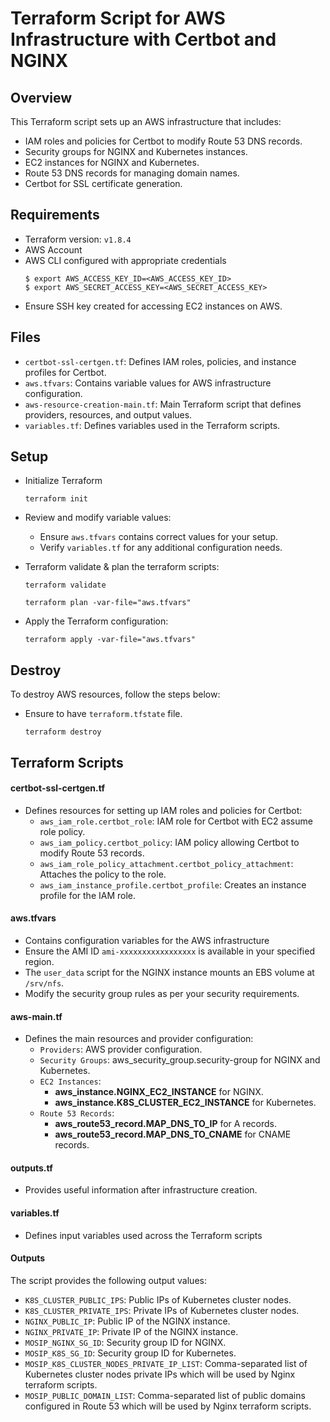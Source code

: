 # Terraform Script for AWS Infrastructure with Certbot and NGINX

## Overview

This Terraform script sets up an AWS infrastructure that includes:

* IAM roles and policies for Certbot to modify Route 53 DNS records.
* Security groups for NGINX and Kubernetes instances.
* EC2 instances for NGINX and Kubernetes.
* Route 53 DNS records for managing domain names.
* Certbot for SSL certificate generation.

## Requirements

* Terraform version: `v1.8.4`
* AWS Account
* AWS CLI configured with appropriate credentials
  ```
  $ export AWS_ACCESS_KEY_ID=<AWS_ACCESS_KEY_ID>
  $ export AWS_SECRET_ACCESS_KEY=<AWS_SECRET_ACCESS_KEY>
  ```
* Ensure SSH key created for accessing EC2 instances on AWS.

## Files

* `certbot-ssl-certgen.tf`: Defines IAM roles, policies, and instance profiles for Certbot.
* `aws.tfvars`: Contains variable values for AWS infrastructure configuration.
* `aws-resource-creation-main.tf`: Main Terraform script that defines providers, resources, and output values.
* `variables.tf`: Defines variables used in the Terraform scripts.

## Setup

* Initialize Terraform

  ```
  terraform init
  ```
* Review and modify variable values:

  * Ensure `aws.tfvars` contains correct values for your setup.
  * Verify `variables.tf` for any additional configuration needs.
* Terraform validate & plan the terraform scripts:

  ```
  terraform validate
  ```

  ```
  terraform plan -var-file="aws.tfvars"
  ```
* Apply the Terraform configuration:

  ```
  terraform apply -var-file="aws.tfvars"
  ```

## Destroy

To destroy AWS resources, follow the steps below:

* Ensure to have `terraform.tfstate` file.
  ```
  terraform destroy
  ```

## Terraform Scripts

#### certbot-ssl-certgen.tf

* Defines resources for setting up IAM roles and policies for Certbot:
  * `aws_iam_role.certbot_role`: IAM role for Certbot with EC2 assume role policy.
  * `aws_iam_policy.certbot_policy`: IAM policy allowing Certbot to modify Route 53 records.
  * `aws_iam_role_policy_attachment.certbot_policy_attachment`: Attaches the policy to the role.
  * `aws_iam_instance_profile.certbot_profile`: Creates an instance profile for the IAM role.

#### aws.tfvars

* Contains configuration variables for the AWS infrastructure
* Ensure the AMI ID `ami-xxxxxxxxxxxxxxxxx` is available in your specified region.
* The `user_data` script for the NGINX instance mounts an EBS volume at `/srv/nfs`.
* Modify the security group rules as per your security requirements.

#### aws-main.tf

* Defines the main resources and provider configuration:
  * `Providers`: AWS provider configuration.
  * `Security Groups`: aws_security_group.security-group for NGINX and Kubernetes.
  * `EC2 Instances`:
    * **aws_instance.NGINX_EC2_INSTANCE** for NGINX.
    * **aws_instance.K8S_CLUSTER_EC2_INSTANCE** for Kubernetes.
  * `Route 53 Records`:
    * **aws_route53_record.MAP_DNS_TO_IP** for A records.
    * **aws_route53_record.MAP_DNS_TO_CNAME** for CNAME records.

#### outputs.tf

* Provides useful information after infrastructure creation.

#### variables.tf

* Defines input variables used across the Terraform scripts

#### Outputs

The script provides the following output values:

* `K8S_CLUSTER_PUBLIC_IPS`: Public IPs of Kubernetes cluster nodes.
* `K8S_CLUSTER_PRIVATE_IPS`: Private IPs of Kubernetes cluster nodes.
* `NGINX_PUBLIC_IP`: Public IP of the NGINX instance.
* `NGINX_PRIVATE_IP`: Private IP of the NGINX instance.
* `MOSIP_NGINX_SG_ID`: Security group ID for NGINX.
* `MOSIP_K8S_SG_ID`: Security group ID for Kubernetes.
* `MOSIP_K8S_CLUSTER_NODES_PRIVATE_IP_LIST`: Comma-separated list of Kubernetes cluster nodes private IPs which will be used by Nginx terraform scripts.
* `MOSIP_PUBLIC_DOMAIN_LIST`: Comma-separated list of public domains configured in Route 53 which will be used by Nginx terraform scripts.
